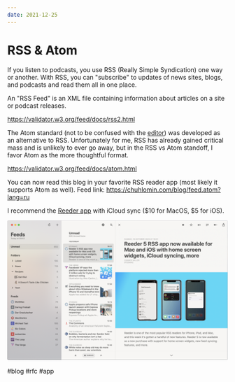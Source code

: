 ```yaml
---
date: 2021-12-25
---
```


# RSS & Atom

If you listen to podcasts, you use RSS (Really Simple Syndication) one way or another. With RSS, you can "subscribe" to updates of news sites, blogs, and podcasts and read them all in one place.

An "RSS Feed" is an XML file containing information about articles on a site or podcast releases.

https://validator.w3.org/feed/docs/rss2.html

The Atom standard (not to be confused with the [editor](https://github.com/atom/atom)) was developed as an alternative to RSS. Unfortunately for me, RSS has already gained critical mass and is unlikely to ever go away, but in the RSS vs Atom standoff, I favor Atom as the more thoughtful format.

https://validator.w3.org/feed/docs/atom.html

You can now read this blog in your favorite RSS reader app (most likely it supports Atom as well). Feed link: https://chuhlomin.com/blog/feed.atom?lang=ru

I recommend the [Reeder app](https://reeder.app) with iCloud sync ($10 for MacOS, $5 for iOS).

![Reeder for MacOS](reeder.png)

#blog #rfc #app
